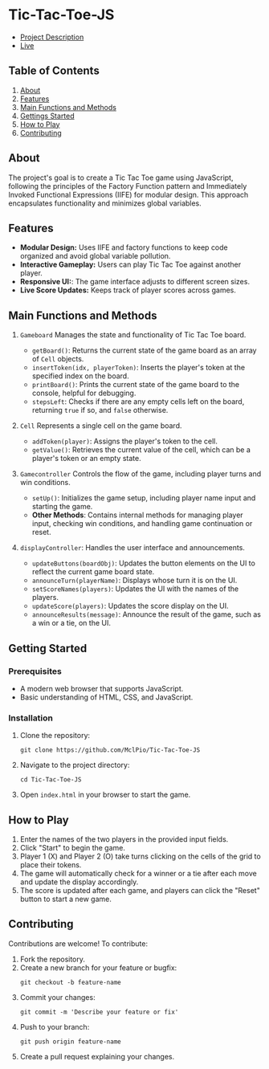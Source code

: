 # Tic-Tac-Toe-JS

* [Project Description](https://www.theodinproject.com/lessons/javascript-tic-tac-toe)
* [Live](https://www.michaelpious.com/Tic-Tac-Toe-JS/)

## Table of Contents
1. [About](#about)
2. [Features](#features)
3. [Main Functions and Methods](#main-functions-and-methods)
4. [Gettings Started](#getting-started)
5. [How to Play](#how-to-play)
6. [Contributing](#contributing)

## About
The project's goal is to create a Tic Tac Toe game using JavaScript, following the principles of the Factory Function pattern and Immediately Invoked Functional Expressions (IIFE) for modular design. This approach encapsulates functionality and minimizes global variables.

## Features
* **Modular Design:** Uses IIFE and factory functions to keep code organized and avoid global variable pollution.
* **Interactive Gameplay:** Users can play Tic Tac Toe against another player.
* **Responsive UI:**: The game interface adjusts to different screen sizes.
* **Live Score Updates:** Keeps track of player scores across games.

## Main Functions and Methods
1. `Gameboard` Manages the state and functionality of Tic Tac Toe board.
    * `getBoard()`: Returns the current state of the game board as an array of `Cell` objects. 
    * `insertToken(idx, playerToken)`: Inserts the player's token at the specified index on the board.
    * `printBoard()`: Prints the current state of the game board to the console, helpful for debugging. 
    * `stepsLeft`: Checks if there are any empty cells left on the board, returning `true` if so, and `false` otherwise.

2. `Cell` Represents a single cell on the game board.
    * `addToken(player)`: Assigns the player's token to the cell.
    * `getValue()`: Retrieves the current value of the cell, which can be a player's token or an empty state.

3. `Gamecontroller` Controls the flow of the game, including player turns and win conditions. 
    * `setUp()`: Initializes the game setup, including player name input and starting the game.
    * **Other Methods**: Contains internal methods for managing player input, checking win conditions, and handling game continuation or reset.

4. `displayController`: Handles the user interface and announcements.
    * `updateButtons(boardObj)`: Updates the button elements on the UI to reflect the current game board state.
    * `announceTurn(playerName)`: Displays whose turn it is on the UI.
    * `setScoreNames(players)`: Updates the UI with the names of the players.
    * `updateScore(players)`: Updates the score display on the UI.
    * `announceResults(message)`: Announce the result of the game, such as a win or a tie, on the UI.

## Getting Started
### Prerequisites
* A modern web browser that supports JavaScript.
* Basic understanding of HTML, CSS, and JavaScript.

### Installation
1. Clone the repository:
    ```
    git clone https://github.com/MclPio/Tic-Tac-Toe-JS
    ```
2. Navigate to the project directory:
    ```
    cd Tic-Tac-Toe-JS
    ```
3. Open `index.html` in your browser to start the game.

## How to Play
1. Enter the names of the two players in the provided input fields.
2. Click "Start" to begin the game.
3. Player 1 (X) and Player 2 (O) take turns clicking on the cells of the grid to place their tokens.
4. The game will automatically check for a winner or a tie after each move and update the display accordingly.
5. The score is updated after each game, and players can click the "Reset" button to start a new game.

## Contributing
Contributions are welcome! To contribute:
1. Fork the repository.
2. Create a new branch for your feature or bugfix:
    ```
    git checkout -b feature-name
    ```
3. Commit your changes:
    ```
    git commit -m 'Describe your feature or fix'
    ```
4. Push to your branch:
    ```
    git push origin feature-name
    ```
5. Create a pull request explaining your changes.
